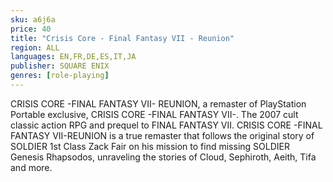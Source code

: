 ```yaml
---
sku: a6j6a
price: 40
title: "Crisis Core - Final Fantasy VII - Reunion"
region: ALL
languages: EN,FR,DE,ES,IT,JA
publisher: SQUARE ENIX
genres: [role-playing]
---
```

 CRISIS CORE -FINAL FANTASY VII- REUNION, a remaster of PlayStation Portable exclusive, CRISIS CORE -FINAL FANTASY VII-. The 2007 cult classic action RPG and prequel to FINAL FANTASY VII. CRISIS CORE -FINAL FANTASY VII-REUNION is a true remaster that follows the original story of SOLDIER 1st Class Zack Fair on his mission to find missing SOLDIER Genesis Rhapsodos, unraveling the stories of Cloud, Sephiroth, Aeith, Tifa and more.
